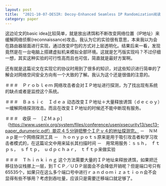 ```yaml
---
layout: post
title:  "2021-10-07-DESIR: Decoy-Enhanced Seamless IP Randomization阅读笔记"
category: paper
---
```

这边论文的basic idea比较简单，就是放出诱饵和不断改变网络位置（IP地址）来缓解网络侦察(reconnaissance)攻击。我认为它的实验很有意思，本来我以为会在路由器层面进行实现，通过改变IP包的方式对上层透明化。结果后来一看，发现竟然是在一台电脑上搭建虚拟机来模拟全部环境。这就是乞丐版实现吗？不过仔细一想，其实这种实验的可行性高而且也可信，简直就是最好方案啊。

还有就是这篇论文在实现它的协议时用到了很多的知识，对这些知识进行简单的了解会对网络空间安全方向有一个大致的了解。我认为这个还是很值的注意的。

＃＃＃　Ｐｒｏｂｌｅｍ
网络攻击者会对ＩＰ地址进行探测，为了找出现有系统的缺点或者是监控这个系统。

＃＃＃　Ｂａｓｉｃ　Ｉｄｅａ
动态改变ＩＰ地址＋大量释放诱饵（ｄｅｃｏｙ）＝缓解网络探测攻击。而且在改变ＩＰ地址的时候还不能中断现有服务。

＃＃＃　收获
－　［ＺＭａｐ］（https://www.usenix.org/system/files/conference/usenixsecurity13/sec13-paper_durumeric.pdf）能花４５分钟把整个ＩＰｖ４的地址探测完。
－　ＮＭａｐ是一个网络探测工具
－　ｈｏｎｙｐｏｔｓ原来是用于吸引攻击者和学习攻击者模式的，在这篇论文中用来延长其扫描时间
－　用常用服务：ｓｓｈ，　ｆｔｐｓ，　ｓｆｔｐ，　ｕｄｐｃｈａｒ，　ｔｆｔｐ来做实验

＃＃＃　Ｔｈｉｎｋｉｎｇ
这个方法需要大量的ＩＰ地址来释放诱饵，如果把迁移往协议栈挪上一层，到ＴＣＰ／ＵＤＰ层面会不会降低开销呢？但是端口号只有65535个，如果只在这么多个端口号中进行ｒａｎｄｏｍｉｚａｔｉｏｎ会不会显得有些不够用？考虑到吞吐量，应该只是需要迁移端口就足够了。


